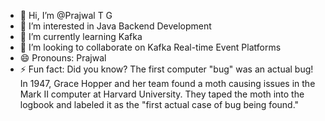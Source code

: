 - 👋 Hi, I’m @Prajwal T G
- 👀 I’m interested in Java Backend Development
- 🌱 I’m currently learning Kafka
- 💞️ I’m looking to collaborate on Kafka Real-time Event Platforms
- 😄 Pronouns: Prajwal
- ⚡ Fun fact: Did you know? The first computer "bug" was an actual bug! In 1947, Grace Hopper and her team found a moth causing issues in the Mark II computer at Harvard University. They taped the moth into the logbook and labeled it as the "first actual case of bug being found."


<!---
prtg5728/prtg5728 is a ✨ special ✨ repository because its `README.md` (this file) appears on your GitHub profile.
You can click the Preview link to take a look at your changes.
--->

